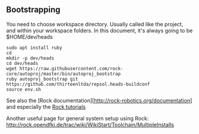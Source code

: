 Bootstrapping
-------------

You need to choose workspace directory. Usually called like the project, and
within your workspace folders. In this document, it's always going to be $HOME/dev/heads

```
sudo apt install ruby
cd
mkdir -p dev/heads
cd dev/heads
wget https://raw.githubusercontent.com/rock-core/autoproj/master/bin/autoproj_bootstrap
ruby autoproj_bootstrap git https://github.com/thirteenltda/repsol.heads-buildconf
source env.sh
```

See also the [Rock documentation][http://rock-robotics.org/documentation] and
especially the [Rock tutorials](http://rock-robotics.org/stable/documentation/tutorials/index.html)

Another useful page for general system setup using Rock:
http://rock.opendfki.de/trac/wiki/WikiStart/Toolchain/MultipleInstalls
